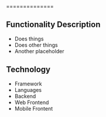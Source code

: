 <Name Pending>
==============

Functionality Description
-------------------------
* Does things 
* Does other things 
* Another placeholder 

Technology
------------
* Framework
* Languages
* Backend
* Web Frontend
* Mobile Frontent